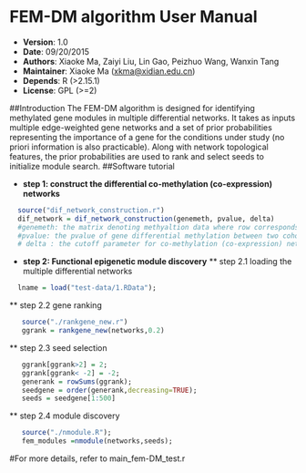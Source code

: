 # FEM-DM algorithm User Manual
* __Version__: 1.0 <br>
* __Date__: 09/20/2015 <br>
* __Authors__: Xiaoke Ma, Zaiyi Liu, Lin Gao, Peizhuo Wang, Wanxin Tang<br>
* __Maintainer__: Xiaoke Ma (xkma@xidian.edu.cn)<br>
* __Depends__: R (>2.15.1)<br>
* __License__: GPL (>=2) <br>

##Introduction
The FEM-DM algorithm is designed for identifying methylated gene modules in multiple differential networks. It takes as inputs multiple edge-weighted gene networks and a set of prior probabilities representing the importance of a gene for the conditions under study (no priori information is also practicable). Along with network topological features, the prior probabilities are used to rank and select seeds to initialize module search. 
##Software tutorial
* __step 1: construct the differential co-methylation (co-expression) networks__
```R
  source("dif_network_construction.r")
  dif_network = dif_network_construction(genemeth, pvalue, delta)
  #genemeth: the matrix denoting methyaltion data where row corresponds to gene and column to sample
  #pvalue: the pvalue of gene differential methylation between two cohorts
  # delta : the cutoff parameter for co-methylation (co-expression) network
```
* __step 2: Functional epigenetic module discovery__
** step 2.1 loading the multiple differential networks
```R
  lname = load("test-data/1.RData");
```
** step 2.2 gene ranking
```R
   source("./rankgene_new.r")
   ggrank = rankgene_new(networks,0.2)
```
** step 2.3 seed selection
```R
   ggrank[ggrank>2] = 2;
   ggrank[ggrank< -2] = -2;   
   generank = rowSums(ggrank);
   seedgene = order(generank,decreasing=TRUE);
   seeds = seedgene[1:500]
```
** step 2.4 module discovery
```R
   source("./nmodule.R");
   fem_modules =nmodule(networks,seeds);
```
#For more details, refer to main_fem-DM_test.r


